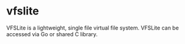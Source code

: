 # vfslite
VFSLite is a lightweight, single file virtual file system.  VFSLite can be accessed via Go or shared C library.
